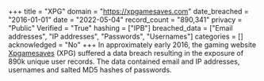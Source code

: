 +++
title = "XPG"
domain = "https://xpgamesaves.com"
date_breached = "2016-01-01"
date = "2022-05-04"
record_count = "890,341"
privacy = "Public"
Verified = "True"
hashing = ["IPB"]
breached_data = ["Email addresses", "IP addresses", "Passwords", "Usernames"]
categories = []
acknowledged = "No"
+++
In approximately early 2016, the gaming website <a href="http://www.xpgamesaves.com/" target="_blank" rel="noopener">Xpgamesaves</a> (XPG) suffered a data breach resulting in the exposure of 890k unique user records. The data contained email and IP addresses, usernames and salted MD5 hashes of passwords.
